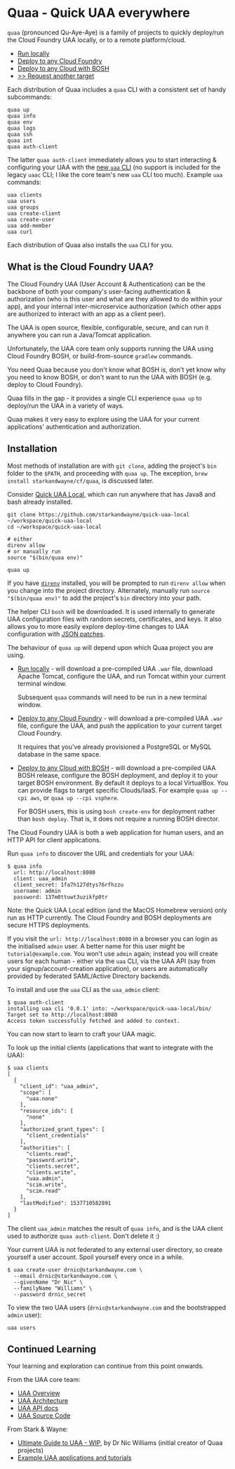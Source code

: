 # Quaa - Quick UAA everywhere

`quaa` (pronounced Qu-Aye-Aye) is a family of projects to quickly deploy/run the Cloud Foundry UAA locally, or to a remote platform/cloud.

* [Run locally](https://github.com/starkandwayne/quick-uaa-local)
* [Deploy to any Cloud Foundry](https://github.com/starkandwayne/quick-uaa-deployment-cf)
* [Deploy to any Cloud with BOSH](https://github.com/starkandwayne/quick-uaa-deployment)
* [>> Request another target](https://github.com/starkandwayne/quaa/issues/new)

Each distribution of Quaa includes a `quaa` CLI with a consistent set of handy subcommands:

```plain
quaa up
quaa info
quaa env
quaa logs
quaa ssh
quaa int
quaa auth-client
```

The latter `quaa auth-client` immediately allows you to start interacting & configuring your UAA with the [new `uaa` CLI](https://github.com/cloudfoundry-incubator/uaa-cli) (no support is included for the legacy `uaac` CLI; I like the core team's new `uaa` CLI too much). Example `uaa` commands:

```plain
uaa clients
uaa users
uaa groups
uaa create-client
uaa create-user
uaa add-member
uaa curl
```

Each distribution of Quaa also installs the `uaa` CLI for you.

## What is the Cloud Foundry UAA?

The Cloud Foundry UAA (User Account & Authentication) can be the backbone of both your company's user-facing authentication & authorization (who is this user and what are they allowed to do within your app), and your internal inter-microservice authorization (which other apps are authorized to interact with an app as a client peer).

The UAA is open source, flexible, configurable, secure, and can run it anywhere you can run a Java/Tomcat application.

Unfortunately, the UAA core team only supports running the UAA using Cloud Foundry BOSH, or build-from-source `gradlew` commands.

You need Quaa because you don't know what BOSH is, don't yet know why you need to know BOSH, or don't want to run the UAA with BOSH (e.g. deploy to Cloud Foundry).

Quaa fills in the gap - it provides a single CLI experience `quaa up` to deploy/run the UAA in a variety of ways.

Quaa makes it very easy to explore using the UAA for your current applications' authentication and authorization.

## Installation

Most methods of installation are with `git clone`, adding the project's `bin` folder to the `$PATH`, and proceeding with `quaa up`. The exception, `brew install starkandwayne/cf/quaa`, is discussed later.

Consider [Quick UAA Local](https://github.com/starkandwayne/quick-uaa-local), which can run anywhere that has Java8 and bash already installed.

```plain
git clone https://github.com/starkandwayne/quick-uaa-local ~/workspace/quick-uaa-local
cd ~/workspace/quick-uaa-local

# either
direnv allow
# or manually run
source "$(bin/quaa env)"

quaa up
```

If you have [`direnv`](https://direnv.net/) installed, you will be prompted to run `direnv allow` when you change into the project directory. Alternately, manually run `source "$(bin/quaa env)"` to add the project's `bin` directory into your path.

The helper CLI `bosh` will be downloaded. It is used internally to generate UAA configuration files with random secrets, certificates, and keys. It also allows you to more easily explore deploy-time changes to UAA configuration with [JSON patches](https://github.com/cppforlife/go-patch).

The behaviour of `quaa up` will depend upon which Quaa project you are using.

* [Run locally](https://github.com/starkandwayne/quick-uaa-local) - will download a pre-compiled UAA `.war` file, download Apache Tomcat, configure the UAA, and run Tomcat within your current terminal window.

    Subsequent `quaa` commands will need to be run in a new terminal window.

* [Deploy to any Cloud Foundry](https://github.com/starkandwayne/quick-uaa-deployment-cf) - will download a pre-compiled UAA `.war` file, configure the UAA, and push the application to your current target Cloud Foundry.

    It requires that you've already provisioned a PostgreSQL or MySQL database in the same space.

* [Deploy to any Cloud with BOSH](https://github.com/starkandwayne/quick-uaa-deployment) - will download a pre-compiled UAA BOSH release, configure the BOSH deployment, and deploy it to your target BOSH environment. By default it deploys to a local VirtualBox. You can provide flags to target specific Clouds/IaaS. For example `quaa up --cpi aws`, or `quaa up --cpi vsphere`.

    For BOSH users, this is using `bosh create-env` for deployment rather than `bosh deploy`. That is, it does not require a running BOSH director.

The Cloud Foundry UAA is both a web application for human users, and an HTTP API for client applications.

Run `quaa info` to discover the URL and credentials for your UAA:

```plain
$ quaa info
  url: http://localhost:8080
  client: uaa_admin
  client_secret: 1fa7h127dtys76rfhzzu
  username: admin
  password: 137m0ttuwt3uzikfp0tr
```

Note: the Quick UAA Local edition (and the MacOS Homebrew version) only run as HTTP currently. The Cloud Foundry and BOSH deployments are secure HTTPS deployments.

If you visit the `url: http://localhost:8080` in a browser you can login as the initialised `admin` user. A better name for this user might be `tutorial@example.com`. You won't use `admin` again; instead you will create users for each human - either via the `uaa` CLI, via the UAA API (say from your signup/account-creation application), or users are automatically provided by federated SAML/Active Directory backends.

To install and use the `uaa` CLI as the `uaa_admin` client:

```plain
$ quaa auth-client
installing uaa cli '0.0.1' into: ~/workspace/quick-uaa-local/bin/
Target set to http://localhost:8080
Access token successfully fetched and added to context.
```

You can now start to learn to craft your UAA magic.

To look up the initial clients (applications that want to integrate with the UAA):

```plain
$ uaa clients
[
  {
    "client_id": "uaa_admin",
    "scope": [
      "uaa.none"
    ],
    "resource_ids": [
      "none"
    ],
    "authorized_grant_types": [
      "client_credentials"
    ],
    "authorities": [
      "clients.read",
      "password.write",
      "clients.secret",
      "clients.write",
      "uaa.admin",
      "scim.write",
      "scim.read"
    ],
    "lastModified": 1537710582891
  }
]
```

The client `uaa_admin` matches the result of `quaa info`, and is the UAA client used to authorize `quaa auth-client`. Don't delete it :)

Your current UAA is not federated to any external user directory, so create yourself a user account. Spoil yourself every once in a while.

```plain
$ uaa create-user drnic@starkandwayne.com \
  --email drnic@starkandwayne.com \
  --givenName "Dr Nic" \
  --familyName "Williams" \
  --password drnic_secret
```

To view the two UAA users (`drnic@starkandwayne.com` and the bootstrapped `admin` user):

```plain
uaa users
```

## Continued Learning

Your learning and exploration can continue from this point onwards.

From the UAA core team:

* [UAA Overview](https://docs.cloudfoundry.org/uaa/uaa-overview.html)
* [UAA Architecture](https://docs.cloudfoundry.org/concepts/architecture/uaa.html)
* [UAA API docs](https://docs.cloudfoundry.org/api/uaa)
* [UAA Source Code](https://github.com/cloudfoundry/uaa)

From Stark & Wayne:

* [Ultimate Guide to UAA - WIP](https://ultimate-guide-to-uaa-staging.cfapps.io/), by Dr Nic Williams (initial creator of Quaa projects)
* [Example UAA applications and tutorials](https://github.com/starkandwayne/ultimate-guide-to-uaa-examples)